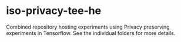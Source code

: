 # iso-privacy-tee-he
Combined repository hosting experiments using Privacy preserving experiments in Tensorflow. See the individual 
folders for more details.
